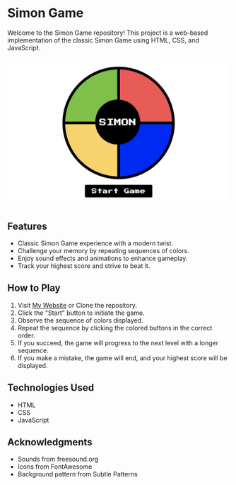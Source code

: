 # Simon Game

Welcome to the Simon Game repository! This project is a web-based implementation of the classic Simon Game using HTML, CSS, and JavaScript.

![Screenshot](./images/simonGame.png)

## Features

- Classic Simon Game experience with a modern twist.
- Challenge your memory by repeating sequences of colors.
- Enjoy sound effects and animations to enhance gameplay.
- Track your highest score and strive to beat it.

## How to Play
1. Visit [My Website](https://jlee0310.github.io/simonGame/) or Clone the repository.
2. Click the "Start" button to initiate the game.
3. Observe the sequence of colors displayed.
4. Repeat the sequence by clicking the colored buttons in the correct order.
5. If you succeed, the game will progress to the next level with a longer sequence.
6. If you make a mistake, the game will end, and your highest score will be displayed.


## Technologies Used
- HTML
- CSS
- JavaScript

## Acknowledgments
- Sounds from freesound.org
- Icons from FontAwesome
- Background pattern from Subtle Patterns
